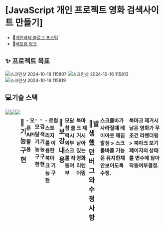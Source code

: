 # [JavaScript 개인 프로젝트 영화 검색사이트 만들기] 
- 🔭[개인과제 블로그 포스팅](https://velog.io/@hhyun19/%EA%B0%9C%EC%9D%B8%EA%B3%BC%EC%A0%9C-%EC%98%81%ED%99%94-%EA%B2%80%EC%83%89-%EC%82%AC%EC%9D%B4%ED%8A%B8-%EB%A7%8C%EB%93%A4%EA%B8%B0)
- 🔭[배포용 링크](https://ahh0619.github.io/mini-movie-site/)

## ✨ 프로젝트 목표
![스크린샷 2024-10-16 115807](https://github.com/user-attachments/assets/f904f0ca-b436-4478-a5d2-6c6eaa878845)
![스크린샷 2024-10-16 115813](https://github.com/user-attachments/assets/9b857d4c-2985-43bc-8ae9-edc13e4f5940)
![스크린샷 2024-10-16 115819](https://github.com/user-attachments/assets/2874006d-65d1-4374-a287-464b27c5494e)

## 💻기술 스택
<div style="display:flex; justify-contents: center;">
  <img src="https://img.shields.io/badge/HTML5-E34F26?style=for-the-badge&logo=html5&logoColor=white">
  <img src="https://img.shields.io/badge/CSS3-1572B6?style=for-the-badge&logo=css3&logoColor=white"> 
  <img src="https://img.shields.io/badge/JavaScript-323330?style=for-the-badge&logo=javascript&logoColor=F7DF1E">

  ## 🎥기능 구현
  ### - 오픈API 활용
  ### - 모달기능 구현
  ### - 검색기능 구현
  ### - 로컬스토리지를 이용한 북마크 기능 구현

  ## 🌱보강내용
  ### 모달창 출력시 외부스크롤 작동여부
  ### 북마크 제거시 남아있는 영화 리렌더링

  ## 🤔발생했던 버그와 수정사항
  ### 스크롤바가 사라질때 레이아웃 깨짐 발생 > 스크롤바를 기능은 유지한채 안보이도록 수정.
  ### 북마크 제거시 남은 영화가 무조건 리렌더링 > 북마크 보기 페이지의 상태를 변수에 담아 작동여부결정.
